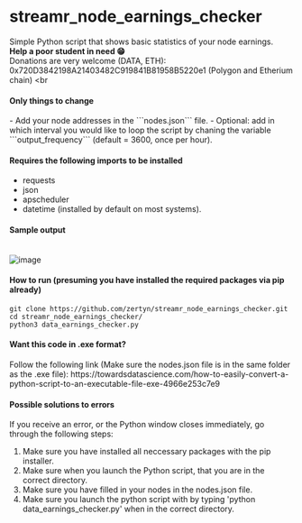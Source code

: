 # streamr_node_earnings_checker
Simple Python script that shows basic statistics of your node earnings.<br>
<b>Help a poor student in need 😁 </b><br>
Donations are very welcome (DATA, ETH): 0x720D3842198A21403482C919841B81958B5220e1 (Polygon and Etherium chain)
<br
<h4><b>Only things to change</b></h4>
- Add your node addresses in the ```nodes.json``` file.
- Optional: add in which interval you would like to loop the script by chaning the variable ```output_frequency``` (default = 3600, once per hour).

<br>
<h4><b>Requires the following imports to be installed</b></h4>

- requests
- json
- apscheduler
- datetime (installed by default on most systems).


<h4><b>Sample output</b> <br><br></h4>

![image](https://user-images.githubusercontent.com/38588045/156552210-f862cdfc-1666-4c63-a585-8fc6ca9b0155.png)


<h4><b>How to run (presuming you have installed the required packages via pip already) </b></h4>

```
git clone https://github.com/zertyn/streamr_node_earnings_checker.git
cd streamr_node_earnings_checker/
python3 data_earnings_checker.py
```

<h4><b>Want this code in .exe format? </b><br></h4>
Follow the following link (Make sure the nodes.json file is in the same folder as the .exe file):
https://towardsdatascience.com/how-to-easily-convert-a-python-script-to-an-executable-file-exe-4966e253c7e9

<br>
<h4> Possible solutions to errors </h4>
If you receive an error, or the Python window closes immediately, go through the following steps:

<ol>
  <li>Make sure you have installed all neccessary packages with the pip installer.</li>
  <li>Make sure when you launch the Python script, that you are in the correct directory.</li>
  <li>Make sure you have filled in your nodes in the nodes.json file.</li>
  <li>Make sure you launch the python script with by typing 'python data_earnings_checker.py' when in the correct directory.</li>
</ol>
